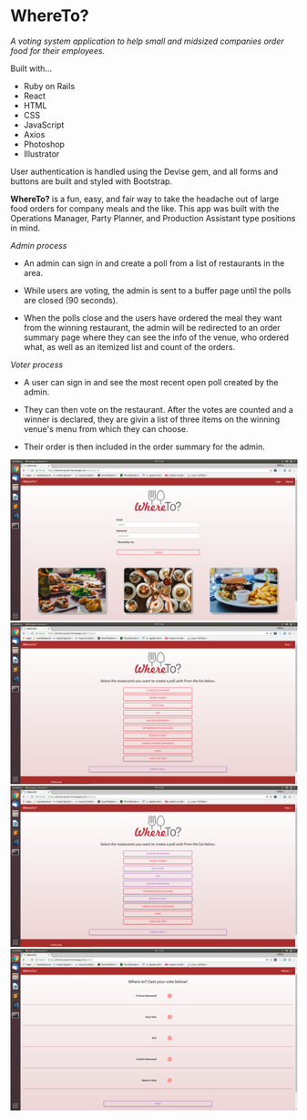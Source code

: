 # WhereTo?

_A voting system application to help small and midsized companies order food for their employees._

Built with... 

+ Ruby on Rails 
+ React
+ HTML
+ CSS
+ JavaScript
+ Axios 
+ Photoshop
+ Illustrator

User authentication is handled using the Devise gem, and all forms and buttons are built and styled with Bootstrap. 

**WhereTo?** is a fun, easy, and fair way to take the headache out of large food orders for company meals and the like. This app was built with the Operations Manager, Party Planner, and Production Assistant type positions in mind. 

_Admin process_

+ An admin can sign in and create a poll from a list of restaurants in the area.

+ While users are voting, the admin is sent to a buffer page until the polls are closed (90 seconds).

+ When the polls close and the users have ordered the meal they want from the winning restaurant, the admin will be redirected to an order summary page where they can see the info of the venue, who ordered what, as well as an itemized list and count of the orders.

_Voter process_

+ A user can sign in and see the most recent open poll created by the admin. 

+ They can then vote on the restaurant. After the votes are counted and a winner is declared, they are givin a list of three items on the winning venue's menu from which they can choose.

+ Their order is then included in the order summary for the admin. 



![whereto-homepage](https://raw.githubusercontent.com/williamkontos/where-to/master/whereto_homepage.png)
![whereto-homepage](https://raw.githubusercontent.com/williamkontos/where-to/master/pollcreation_page.png)
![whereto-homepage](https://raw.githubusercontent.com/williamkontos/where-to/master/selected_venues.png)
![whereto-homepage](https://raw.githubusercontent.com/williamkontos/where-to/master/voting_page.png)


